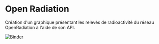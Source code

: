 # Open Radiation
Création d'un graphique présentant les relevés de radioactivité du réseau OpenRadiation à l'aide de son API.

[![Binder](https://mybinder.org/badge_logo.svg)](https://mybinder.org/v2/gh/spouyllau/loisir/master?filepath=DevOpenRadiation%2FOpenRadiation-Demo.ipynb)